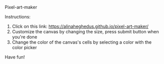 Pixel-art-maker


Instructions:

1. Click on this link:  https://alinaheghedus.github.io/pixel-art-maker/
2. Customize the canvas by changing the size, press submit button when you're done
3. Change the color of the canvas's cells by selecting a color with the color picker

Have fun!
